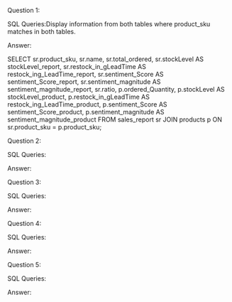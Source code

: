 Question 1: 

SQL Queries:Display information from both tables where product_sku matches in both tables.

Answer: 

SELECT 
    sr.product_sku, 
    sr.name, 
    sr.total_ordered, 
    sr.stockLevel AS stockLevel_report, 
    sr.restock_in_gLeadTime AS restock_ing_LeadTime_report, 
    sr.sentiment_Score AS sentiment_Score_report, 
    sr.sentiment_magnitude AS sentiment_magnitude_report,
    sr.ratio,
    p.ordered_Quantity, 
    p.stockLevel AS stockLevel_product,
    p.restock_in_gLeadTime AS restock_ing_LeadTime_product,
    p.sentiment_Score AS sentiment_Score_product,
    p.sentiment_magnitude AS sentiment_magnitude_product
FROM sales_report sr
JOIN products p 
ON sr.product_sku = p.product_sku;



Question 2: 

SQL Queries:

Answer:



Question 3: 

SQL Queries:

Answer:



Question 4: 

SQL Queries:

Answer:



Question 5: 

SQL Queries:

Answer:
